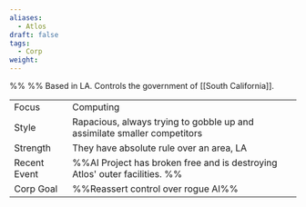 ```yaml
---
aliases:
  - Atlos
draft: false
tags:
  - Corp
weight:
---
```

%%
%%
Based in LA.
Controls the government of [[South California]].

|              |                                                                            |
| ------------ | -------------------------------------------------------------------------- |
| Focus        | Computing                                                                  |
| Style        | Rapacious, always trying to gobble up and assimilate smaller competitors   |
| Strength     | They have absolute rule over an area, LA                                   |
| Recent Event | %%AI Project has broken free and is destroying Atlos' outer facilities. %% |
| Corp Goal    | %%Reassert control over rogue AI%%                                         |
